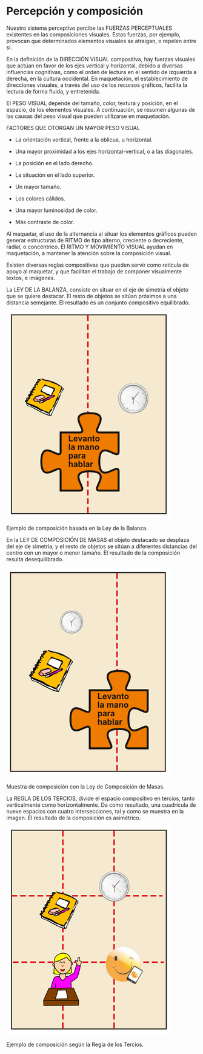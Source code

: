 
# Percepción y composición

Nuestro sistema perceptivo percibe las FUERZAS PERCEPTUALES existentes en las composiciones visuales. Estas fuerzas, por ejemplo, provocan que determinados elementos visuales se atraigan, o repelen entre si. 



En la definición de la DIRECCIÓN VISUAL compositiva, hay fuerzas visuales que actúan en favor de los ejes vertical y horizontal, debido a diversas influencias cognitivas, como el orden de lectura en el sentido de izquierda a derecha, en la cultura occidental. En maquetación, el establecimiento de direcciones visuales, a través del uso de los recursos gráficos, facilita la lectura de forma fluida, y entretenida.



El PESO VISUAL depende del tamaño, color, textura y posición, en el espacio, de los elementos visuales. A continuación, se resumen algunas de las causas del peso visual que pueden utilizarse en maquetación.



FACTORES QUE OTORGAN UN MAYOR PESO VISUAL



- La orientación vertical, frente a la oblicua, u horizontal.

- Una mayor proximidad a los ejes horizontal-vertical, o a las diagonales.

- La posición en el lado derecho.

- La situación en el lado superior.

- Un mayor tamaño.

- Los colores cálidos.

- Una mayor luminosidad de color.

- Más contraste de color.



Al maquetar, el uso de la alternancia al situar los elementos gráficos pueden generar estructuras de RITMO de tipo alterno, creciente o decreciente, radial, o concéntrico. El RITMO Y MOVIMIENTO VISUAL ayudan en maquetación, a mantener la atención sobre la composición visual.



Existen diversas reglas compositivas que pueden servir como retícula de apoyo al maquetar, y que facilitan el trabajo de componer visualmente textos, e imágenes.



La LEY DE LA BALANZA, consiste en situar en el eje de simetría el objeto que se quiere destacar. El resto de objetos se sitúan próximos a una distancia semejante. El resultado es un conjunto compositivo equilibrado.



![](img/leybalanza.png)

Ejemplo de composición basada en la Ley de la Balanza.



En la LEY DE COMPOSICIÓN DE MASAS el objeto destacado se desplaza del eje de simetría, y el resto de objetos se sitúan a diferentes distancias del centro con un mayor o menor tamaño. El resultado de la composición resulta desequilibrado.



![](img/composicionmasas.png)

Muestra de composición con la Ley de Composición de Masas.



La REGLA DE LOS TERCIOS, divide el espacio compositivo en tercios, tanto verticalmente como horizontalmente. Da como resultado, una cuadrícula de nueve espacios con cuatro intersecciones, tal y como se muestra en la imagen. El resultado de la composición es asimétrico.



![](img/tercios.png)




Ejemplo de composición según la Regla de los Tercios.



